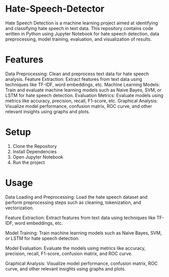 # Hate-Speech-Detector
Hate Speech Detection is a machine learning project aimed at identifying and classifying hate speech in text data. This repository contains code written in Python using Jupyter Notebook for hate speech detection, data preprocessing, model training, evaluation, and visualization of results.

# Features
Data Preprocessing: Clean and preprocess text data for hate speech analysis.
Feature Extraction: Extract features from text data using techniques like TF-IDF, word embeddings, etc.
Machine Learning Models: Train and evaluate machine learning models such as Naive Bayes, SVM, or LSTM for hate speech detection.
Evaluation Metrics: Evaluate models using metrics like accuracy, precision, recall, F1-score, etc.
Graphical Analysis: Visualize model performance, confusion matrix, ROC curve, and other relevant insights using graphs and plots.

# Setup
1. Clone the Repository
2. Install Dependencies
3. Open Jupyter Notebook
4. Run the project

# Usage
Data Loading and Preprocessing: Load the hate speech dataset and perform preprocessing steps such as cleaning, tokenization, and vectorization.

Feature Extraction: Extract features from text data using techniques like TF-IDF, word embeddings, etc.

Model Training: Train machine learning models such as Naive Bayes, SVM, or LSTM for hate speech detection.

Model Evaluation: Evaluate the models using metrics like accuracy, precision, recall, F1-score, confusion matrix, and ROC curve.

Graphical Analysis: Visualize model performance, confusion matrix, ROC curve, and other relevant insights using graphs and plots.
